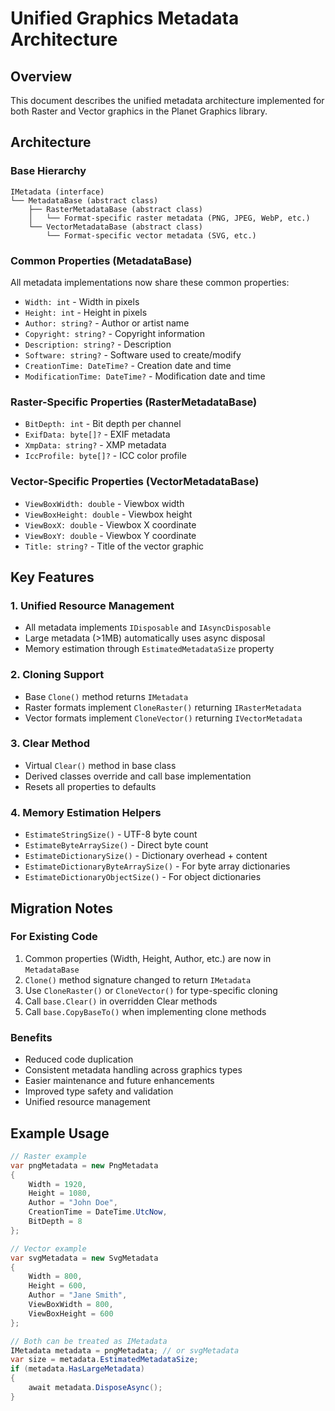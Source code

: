 # Unified Graphics Metadata Architecture

## Overview
This document describes the unified metadata architecture implemented for both Raster and Vector graphics in the Planet Graphics library.

## Architecture

### Base Hierarchy
```
IMetadata (interface)
└── MetadataBase (abstract class)
    ├── RasterMetadataBase (abstract class)
    │   └── Format-specific raster metadata (PNG, JPEG, WebP, etc.)
    └── VectorMetadataBase (abstract class)
        └── Format-specific vector metadata (SVG, etc.)
```

### Common Properties (MetadataBase)
All metadata implementations now share these common properties:
- `Width: int` - Width in pixels
- `Height: int` - Height in pixels  
- `Author: string?` - Author or artist name
- `Copyright: string?` - Copyright information
- `Description: string?` - Description
- `Software: string?` - Software used to create/modify
- `CreationTime: DateTime?` - Creation date and time
- `ModificationTime: DateTime?` - Modification date and time

### Raster-Specific Properties (RasterMetadataBase)
- `BitDepth: int` - Bit depth per channel
- `ExifData: byte[]?` - EXIF metadata
- `XmpData: string?` - XMP metadata
- `IccProfile: byte[]?` - ICC color profile

### Vector-Specific Properties (VectorMetadataBase)
- `ViewBoxWidth: double` - Viewbox width
- `ViewBoxHeight: double` - Viewbox height
- `ViewBoxX: double` - Viewbox X coordinate
- `ViewBoxY: double` - Viewbox Y coordinate
- `Title: string?` - Title of the vector graphic

## Key Features

### 1. Unified Resource Management
- All metadata implements `IDisposable` and `IAsyncDisposable`
- Large metadata (>1MB) automatically uses async disposal
- Memory estimation through `EstimatedMetadataSize` property

### 2. Cloning Support
- Base `Clone()` method returns `IMetadata`
- Raster formats implement `CloneRaster()` returning `IRasterMetadata`
- Vector formats implement `CloneVector()` returning `IVectorMetadata`

### 3. Clear Method
- Virtual `Clear()` method in base class
- Derived classes override and call base implementation
- Resets all properties to defaults

### 4. Memory Estimation Helpers
- `EstimateStringSize()` - UTF-8 byte count
- `EstimateByteArraySize()` - Direct byte count
- `EstimateDictionarySize()` - Dictionary overhead + content
- `EstimateDictionaryByteArraySize()` - For byte array dictionaries
- `EstimateDictionaryObjectSize()` - For object dictionaries

## Migration Notes

### For Existing Code
1. Common properties (Width, Height, Author, etc.) are now in `MetadataBase`
2. `Clone()` method signature changed to return `IMetadata`
3. Use `CloneRaster()` or `CloneVector()` for type-specific cloning
4. Call `base.Clear()` in overridden Clear methods
5. Call `base.CopyBaseTo()` when implementing clone methods

### Benefits
- Reduced code duplication
- Consistent metadata handling across graphics types
- Easier maintenance and future enhancements
- Improved type safety and validation
- Unified resource management

## Example Usage

```csharp
// Raster example
var pngMetadata = new PngMetadata
{
    Width = 1920,
    Height = 1080,
    Author = "John Doe",
    CreationTime = DateTime.UtcNow,
    BitDepth = 8
};

// Vector example  
var svgMetadata = new SvgMetadata
{
    Width = 800,
    Height = 600,
    Author = "Jane Smith",
    ViewBoxWidth = 800,
    ViewBoxHeight = 600
};

// Both can be treated as IMetadata
IMetadata metadata = pngMetadata; // or svgMetadata
var size = metadata.EstimatedMetadataSize;
if (metadata.HasLargeMetadata)
{
    await metadata.DisposeAsync();
}
```